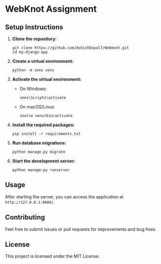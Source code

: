 

# WebKnot Assignment


## Setup Instructions

1. **Clone the repository:**
   ```
   git clone https://github.com/AshishDayal7/Webknot.git
   cd my-django-app
   ```

2. **Create a virtual environment:**
   ```
   python -m venv venv
   ```

3. **Activate the virtual environment:**
   - On Windows:
     ```
     venv\Scripts\activate
     ```
   - On macOS/Linux:
     ```
     source venv/bin/activate
     ```

4. **Install the required packages:**
   ```
   pip install -r requirements.txt
   ```

5. **Run database migrations:**
   ```
   python manage.py migrate
   ```

6. **Start the development server:**
   ```
   python manage.py runserver
   ```

## Usage

After starting the server, you can access the application at `http://127.0.0.1:8000/`.

## Contributing

Feel free to submit issues or pull requests for improvements and bug fixes.

## License

This project is licensed under the MIT License.
